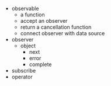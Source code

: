 * observable
  * a function
  * accept an observer
  * return a cancellation function
  * connect observer with data source
* observer
  * object
    * next
    * error
    * complete
* subscribe
* operator
